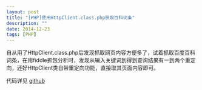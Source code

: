 ```yaml
---
layout: post
title: "[PHP]使用HttpClient.class.php获取百科词条"
description: ""
date: 2014-12-23
tags: [PHP]
---
```


自从用了HttpClient.class.php后发现抓取网页内容方便多了，试着抓取百度百科词条，在用fiddle抓包分析时，发现从输入关键词到得到查询结果有一到两个重定向，还好HttpClient类自带重定向功能，直接取其页面内容即可。

代码详见 [github](http://github.com/latelan/php/tree/master/baike)

